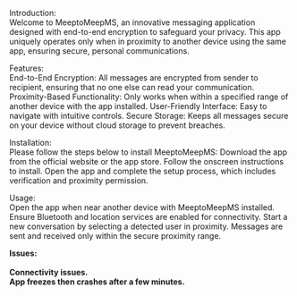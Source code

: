 Introduction: <br>
Welcome to MeeptoMeepMS, an innovative messaging application designed with end-to-end encryption to safeguard your privacy. This app uniquely operates only when in proximity to another device using the same app, ensuring secure, personal communications.

Features:<br>
End-to-End Encryption: All messages are encrypted from sender to recipient, ensuring that no one else can read your communication.
Proximity-Based Functionality: Only works when within a specified range of another device with the app installed.
User-Friendly Interface: Easy to navigate with intuitive controls.
Secure Storage: Keeps all messages secure on your device without cloud storage to prevent breaches.

Installation:<br>
Please follow the steps below to install MeeptoMeepMS:
Download the app from the official website or the app store.
Follow the onscreen instructions to install.
Open the app and complete the setup process, which includes verification and proximity permission.

Usage:<br>
Open the app when near another device with MeeptoMeepMS installed.
Ensure Bluetooth and location services are enabled for connectivity.
Start a new conversation by selecting a detected user in proximity.
Messages are sent and received only within the secure proximity range.

<b>Issues: </b> <br> <br>
<b>Connectivity issues.</b> <br>
<b>App freezes then crashes after a few minutes. </b>
